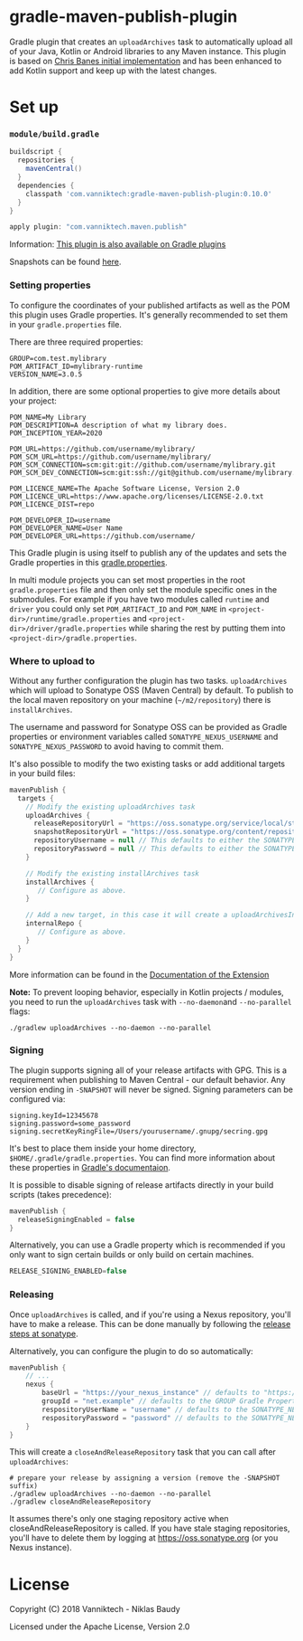 # gradle-maven-publish-plugin

Gradle plugin that creates an `uploadArchives` task to automatically upload all of your Java, Kotlin or Android
libraries to any Maven instance. This plugin is based on [Chris Banes initial implementation](https://github.com/chrisbanes/gradle-mvn-push)
and has been enhanced to add Kotlin support and keep up with the latest changes.

# Set up

### `module/build.gradle`

```groovy
buildscript {
  repositories {
    mavenCentral()
  }
  dependencies {
    classpath 'com.vanniktech:gradle-maven-publish-plugin:0.10.0'
  }
}

apply plugin: "com.vanniktech.maven.publish"
```

Information: [This plugin is also available on Gradle plugins](https://plugins.gradle.org/plugin/com.vanniktech.maven.publish)

Snapshots can be found [here](https://oss.sonatype.org/#nexus-search;quick~gradle-maven-publish-plugin).

### Setting properties

To configure the coordinates of your published artifacts as well as the POM this plugin
uses Gradle properties. It's generally recommended to set them in your `gradle.properties`
file.

There are three required properties:
```properties
GROUP=com.test.mylibrary
POM_ARTIFACT_ID=mylibrary-runtime
VERSION_NAME=3.0.5
```

In addition, there are some optional properties to give more details about your project:

```properties
POM_NAME=My Library
POM_DESCRIPTION=A description of what my library does.
POM_INCEPTION_YEAR=2020

POM_URL=https://github.com/username/mylibrary/
POM_SCM_URL=https://github.com/username/mylibrary/
POM_SCM_CONNECTION=scm:git:git://github.com/username/mylibrary.git
POM_SCM_DEV_CONNECTION=scm:git:ssh://git@github.com/username/mylibrary.git

POM_LICENCE_NAME=The Apache Software License, Version 2.0
POM_LICENCE_URL=https://www.apache.org/licenses/LICENSE-2.0.txt
POM_LICENCE_DIST=repo

POM_DEVELOPER_ID=username
POM_DEVELOPER_NAME=User Name
POM_DEVELOPER_URL=https://github.com/username/
```

This Gradle plugin is using itself to publish any of the updates and sets the Gradle properties in
this [gradle.properties](gradle.properties).

In multi module projects you can set most properties in the root `gradle.properties` file and
then only set the module specific ones in the submodules. For example if you have two modules
called `runtime` and `driver` you could only set `POM_ARTIFACT_ID` and `POM_NAME` in
`<project-dir>/runtime/gradle.properties` and `<project-dir>/driver/gradle.properties` while sharing
the rest by putting them into `<project-dir>/gradle.properties`.

### Where to upload to

Without any further configuration the plugin has two tasks. `uploadArchives` which will upload
to Sonatype OSS (Maven Central) by default. To publish to the local maven repository on your
machine (`~/m2/repository`) there is `installArchives`.

The username and password for Sonatype OSS can be provided as Gradle properties or environment
variables called `SONATYPE_NEXUS_USERNAME` and `SONATYPE_NEXUS_PASSWORD` to avoid having to
commit them.

It's also possible to modify the two existing tasks or add additional targets in your build files:

```groovy
mavenPublish {
  targets {
    // Modify the existing uploadArchives task
    uploadArchives {
      releaseRepositoryUrl = "https://oss.sonatype.org/service/local/staging/deploy/maven2/"
      snapshotRepositoryUrl = "https://oss.sonatype.org/content/repositories/snapshots/"
      repositoryUsername = null // This defaults to either the SONATYPE_NEXUS_USERNAME Gradle property or the system environment variable.
      repositoryPassword = null // This defaults to either the SONATYPE_NEXUS_PASSWORD Gradle property or the system environment variable.
    }

    // Modify the existing installArchives task
    installArchives {
       // Configure as above.
    }

    // Add a new target, in this case it will create a uploadArchivesInternalRepo task
    internalRepo {
       // Configure as above.
    }
  }
}
```

More information can be found in the [Documentation of the Extension](src/main/kotlin/com/vanniktech/maven/publish/MavenPublishPluginExtension.kt)

__Note:__ To prevent looping behavior, especially in Kotlin projects / modules, you need to run the `uploadArchives` task with `--no-daemon`and `--no-parallel` flags:

`./gradlew uploadArchives --no-daemon --no-parallel`

### Signing

The plugin supports signing all of your release artifacts with GPG. This is a requirement when publishing to
Maven Central - our default behavior. Any version ending in `-SNAPSHOT` will never be signed. Signing parameters
can be configured via:

```properties
signing.keyId=12345678
signing.password=some_password
signing.secretKeyRingFile=/Users/yourusername/.gnupg/secring.gpg
```

It's best to place them inside your home directory, `$HOME/.gradle/gradle.properties`. You can find more information
about these properties in [Gradle's documentaion](https://docs.gradle.org/current/userguide/signing_plugin.html#sec:signatory_credentials).

It is possible to disable signing of release artifacts directly in your build scripts (takes precedence):

```groovy
mavenPublish {
  releaseSigningEnabled = false
}
```

Alternatively, you can use a Gradle property which is recommended if you only want to sign certain builds
or only build on certain machines.

```groovy
RELEASE_SIGNING_ENABLED=false
```

### Releasing

Once `uploadArchives` is called, and if you're using a Nexus repository, you'll have to make a release. This can
be done manually by following the [release steps at sonatype](https://central.sonatype.org/pages/releasing-the-deployment.html).

Alternatively, you can configure the plugin to do so automatically:

```groovy
mavenPublish {
    // ...
    nexus {
        baseUrl = "https://your_nexus_instance" // defaults to "https://oss.sonatype.org/service/local/"
        groupId = "net.example" // defaults to the GROUP Gradle Property if not set
        respositoryUserName = "username" // defaults to the SONATYPE_NEXUS_USERNAME Gradle Property or the system environment variable
        respositoryPassword = "password" // defaults to the SONATYPE_NEXUS_PASSWORD Gradle Property or the system environment variable
    }
}
```

This will create a `closeAndReleaseRepository` task that you can call after `uploadArchives`:

```shell
# prepare your release by assigning a version (remove the -SNAPSHOT suffix)
./gradlew uploadArchives --no-daemon --no-parallel
./gradlew closeAndReleaseRepository
```

It assumes there's only one staging repository active when closeAndReleaseRepository is called. If you have stale staging repositories, you'll have to delete them by logging at https://oss.sonatype.org (or you Nexus instance).

# License

Copyright (C) 2018 Vanniktech - Niklas Baudy

Licensed under the Apache License, Version 2.0
